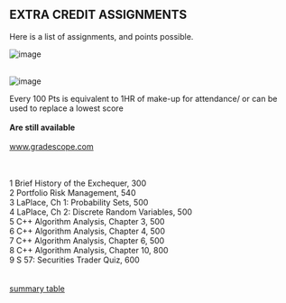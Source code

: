 ## EXTRA CREDIT ASSIGNMENTS
Here is a list of assignments, and points possible.</br>

![image](https://github.com/ions29/cpp-reading-material/assets/127531384/69aabd8b-d0a2-489a-9206-6a6fa8a8f4e1)
</br></br>


![image](https://github.com/ions29/cpp-reading-material/assets/127531384/6eb19a12-cb1f-404f-8ca3-02a858ea418a)

Every 100 Pts is equivalent to 1HR of make-up for attendance/ or can be used to replace a lowest score</br></br>
<strong>Are still available</strong></br></br>
www.gradescope.com</br>

</br></br>
1	    Brief History of the Exchequer, 300</br>
2	    Portfolio Risk Management, 540</br>
3	    LaPlace, Ch 1: Probability Sets, 500</br>
4	    LaPlace, Ch 2: Discrete Random Variables, 500</br>
5	    C++  Algorithm Analysis, Chapter 3, 500</br>
6	    C++  Algorithm Analysis, Chapter 4, 500</br>
7	    C++ Algorithm Analysis, Chapter 6, 500</br>
8	    C++ Algorithm Analysis, Chapter 10, 800</br>
9	    S  57: Securities Trader Quiz, 600</br></br></br>
[summary table](https://github.com/ions29/cpp-reading-material/files/11644314/extra.credit.scores.xlsx)

